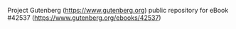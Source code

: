 Project Gutenberg (https://www.gutenberg.org) public repository for eBook #42537 (https://www.gutenberg.org/ebooks/42537)
